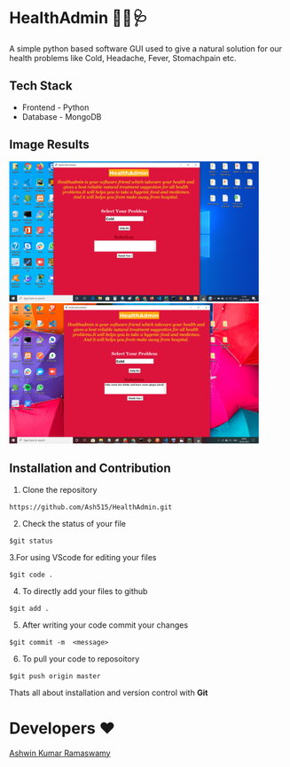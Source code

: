 # HealthAdmin 👨‍🔬🩺
A simple python based software GUI used to give a natural solution for our health problems like Cold, Headache, Fever, Stomachpain etc.

##  Tech Stack 
- Frontend - Python
- Database - MongoDB

## Image Results 
<img src="Image Output/HealthAdmin OP.png" width="450px">  <img src="Image Output/OP1.png" width="450px">

## Installation and Contribution 
1. Clone the repository 
```
https://github.com/Ash515/HealthAdmin.git
```
2. Check the status of your file 
```
$git status
```

3.For using VScode for editing your files 
```
$git code .
```
4. To directly add your files to github
```
$git add .
```
5. After writing your code commit your changes 
```
$git commit -m  <message>
```
6. To pull your code to reposoitory
```
$git push origin master
```
Thats all about installation and version control with **Git**

# Developers ❤
[Ashwin Kumar Ramaswamy](https://github.com/Ash515)
